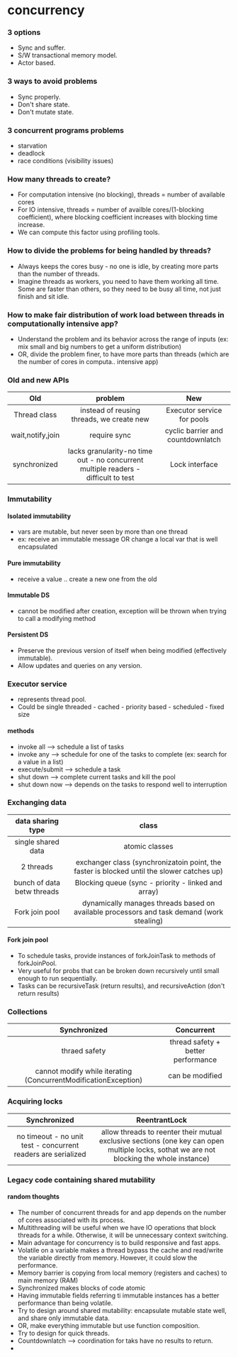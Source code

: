 # concurrency
### 3 options
- Sync and suffer.
- S/W transactional memory model.
- Actor based.

### 3 ways to avoid problems
- Sync properly.
- Don't share state.
- Don't mutate state.

### 3 concurrent programs problems
- starvation
- deadlock
- race conditions (visibility issues)

### How many threads to create?
- For computation intensive (no blocking), threads = number of available cores
- For IO intensive, threads = number of availble cores/(1-blocking coefficient), where blocking coefficient increases with blocking time increase.
- We can compute this factor using profiling tools.

### How to divide the problems for being handled by threads?
- Always keeps the cores busy - no one is idle, by creating more parts than the number of threads.
- Imagine threads as workers, you need to have them working all time. Some are faster than others, so they need to be busy all time, not just finish and sit idle.

### How to make fair distribution of work load between threads in computationally intensive app?
- Understand the problem and its behavior across the range of inputs (ex: mix small and big numbers to get a uniform distribution)
- OR, divide the problem finer, to have more parts than threads (which are the number of cores in computa.. intensive app)

### Old and new APIs
| Old | problem | New |
| :---: | :---: | :---: |
| Thread class | instead of reusing threads, we create new | Executor service for pools|
| wait,notify,join | require sync | cyclic barrier and countdownlatch |
| synchronized | lacks granularity-no time out - no concurrent multiple readers - difficult to test | Lock interface |

### Immutability
#### Isolated immutability
- vars are mutable, but never seen by more than one thread
- ex: receive an immutable message OR change a local var that is well encapsulated

#### Pure immutability
- receive a value .. create a new one from the old

#### Immutable DS
- cannot be modified after creation, exception will be thrown when trying to call a modifying method

#### Persistent DS
- Preserve the previous version of itself when being modified (effectively immutable).
- Allow updates and queries on any version.

### Executor service
- represents thread pool.
- Could be single threaded - cached - priority based - scheduled - fixed size
#### methods
- invoke all --> schedule a list of tasks
- invoke any --> schedule for one of the tasks to complete (ex: search for a value in a list)
- execute/submit --> schedule a task
- shut down --> complete current tasks and kill the pool
- shut down now --> depends on the tasks to respond well to interruption

### Exchanging data
| data sharing type | class|
| :---: | :---: |
| single shared data | atomic classes|
| 2 threads | exchanger class (synchronizatoin point, the faster is blocked until the slower catches up)|
| bunch of data betw threads | Blocking queue (sync - priority - linked and array)|
|Fork join pool | dynamically manages threads based on available processors and task demand (work stealing)|

#### Fork join pool
- To schedule tasks, provide instances of forkJoinTask to methods of forkJoinPool.
- Very useful for probs that can be broken down recursively until small enough to run sequentially.
- Tasks can be recursiveTask (return results), and recursiveAction (don't return results)

### Collections
| Synchronized | Concurrent|
| :---: | :---: |
| thraed safety | thread safety + better performance|
| cannot modify while iterating (ConcurrentModificationException)| can be modified|

### Acquiring locks
| Synchronized | ReentrantLock|
| :---: | :---: |
| no timeout - no unit test - concurrent readers are serialized | allow threads to reenter their mutual exclusive sections (one key can open multiple locks, sothat we are not blocking the whole instance)|

### Legacy code containing shared mutability

#### random thoughts
- The number of concurrent threads for and app depends on the number of cores associated with its process.
- Multithreading will be useful when we have IO operations that block threads for a while. Otherwise, it will be unnecessary context switching.
- Main advantage for concurrency is to build responsive and fast apps.
- Volatile on a variable makes a thread bypass the cache and read/write the variable directly from memory. However, it could slow the performance.
- Memory barrier is copying from local memory (registers and caches) to main memory (RAM)
- Synchronized makes blocks of code atomic
- Having immutable fields referring ti immutable instances has a better performance than being volatile.
- Try to design around shared mutability: encapsulate mutable state well, and share only immutable data.
- OR, make everything immutable but use function composition.
- Try to design for quick threads.
- Countdownlatch --> coordination for taks have no results to return.
- 
